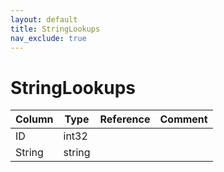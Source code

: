 ```yaml
---
layout: default
title: StringLookups
nav_exclude: true
---
```

# StringLookups

| Column | Type | Reference | Comment |
|--------|------|-----------|---------|
|ID|int32|||
|String|string|||

